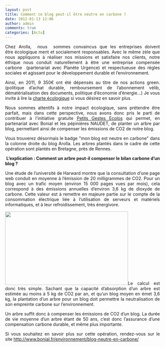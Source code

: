```yaml
---
layout: post
title: Comment ce blog peut-il être neutre en carbone ?
date: 2012-01-13 12:06
author: admin
comments: true
categories: [Actu]
---
```

<p style="text-align: justify;">Chez Arolla,  nous  sommes convaincus que les entreprises doivent être écologique ment et socialement responsables. Avec le même zèle que nous appliquons à réaliser nos missions et satisfaire nos clients, notre éthique nous conduit naturellement à être une entreprise compensée carbone  (partenariat avec Planète Urgence) et respectueuse des règles sociales et agissant pour le développement durable et l’environnement<em>.</em></p>

<p style="text-align: justify;">Ainsi, en 2011, 9 350€ ont été dépensés au titre de nos actions green. (politique d’achat durable, remboursement de l’abonnement vélib, dématérialisation des documents, politique d’économie d’énergie…) Je vous invite à lire la <span style="text-decoration: underline;">charte écologique</span> si vous désirez en savoir plus.</p>

<p style="text-align: justify;">Nous sommes attentifs à notre impact écologique, sans prétendre être parfait, mais dans cette perspective, nous avons donc pris le parti de contribuer à l'initiative gratuite <span style="text-decoration: underline;"><a href="http://www.bonial.fr/environnement/blog-neutre-en-carbone/" target="_blank">Petits Gestes Ecolos</a></span> qui permet, en partenariat avec Bonial et les pépinières NAUDET, de planter un arbre par blog, permettant ainsi de compenser les émissions de CO2 de notre blog.</p>

<p style="text-align: justify;">Vous trouverez désormais le badge "mon blog est neutre en carbone" dans la colonne droite du blog Arolla. Les arbres plantés dans le cadre de cette opération sont plantés en Bretagne, près de Rennes.</p>

<p style="text-align: justify;"> <strong>L’explication : Comment un arbre peut-il compenser le bilan carbone d’un blog ?</strong></p>

<p style="text-align: justify;">Une étude de l’université de Harward montre que la consultation d’une page web conduit en moyenne à l’émission de 20 milligrammes de CO2. Pour un blog avec un trafic moyen (environ 15 000 pages vues par mois), cela correspond à des émissions annuelles d’environ 3,6 kg de dioxyde de carbone. Cette valeur est à remettre en majeure partie sur le compte de la consommation électrique liée à l’utilisation de serveurs et matériels informatiques, et à leur refroidissement, très énergivore.</p>

<p style="text-align: justify;"><a href="http://www.arolla.fr/blog/wp-content/uploads/2012/07/calcul-compensation.png"><img class="alignleft size-full wp-image-1001" title="calcul-compensation" src="http://www.arolla.fr/blog/wp-content/uploads/2012/07/calcul-compensation.png" alt="" width="400" height="238" /></a>Le calcul est donc très simple. Sachant que la capacité d’absorption d’un arbre est estimée au moins à 5 kg de CO2 par an, et qu’un blog moyen en émet 3,6 kg, la plantation d’un arbre pour un blog doit permettre la neutralisation de son empreinte carbone sur l’environnement.</p>

<p style="text-align: justify;">Un arbre suffit donc à compenser les émissions de CO2 d’un blog. La durée de vie moyenne d’un arbre étant de 50 ans, c’est donc l’assurance d’une compensation carbone durable, et même plus importante.</p>

<p style="text-align: justify;">Si vous souhaitez en savoir plus sur cette opération, rendez-vous sur le site <a href="http://www.bonial.fr/environnement/blog-neutre-en-carbone/">http://www.bonial.fr/environnement/blog-neutre-en-carbone/</a></p>
